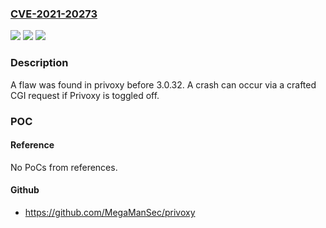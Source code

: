 ### [CVE-2021-20273](https://cve.mitre.org/cgi-bin/cvename.cgi?name=CVE-2021-20273)
![](https://img.shields.io/static/v1?label=Product&message=privoxy&color=blue)
![](https://img.shields.io/static/v1?label=Version&message=privoxy%203.0.32%20&color=brightgreen)
![](https://img.shields.io/static/v1?label=Vulnerability&message=CWE-20&color=brightgreen)

### Description

A flaw was found in privoxy before 3.0.32. A crash can occur via a crafted CGI request if Privoxy is toggled off.

### POC

#### Reference
No PoCs from references.

#### Github
- https://github.com/MegaManSec/privoxy

